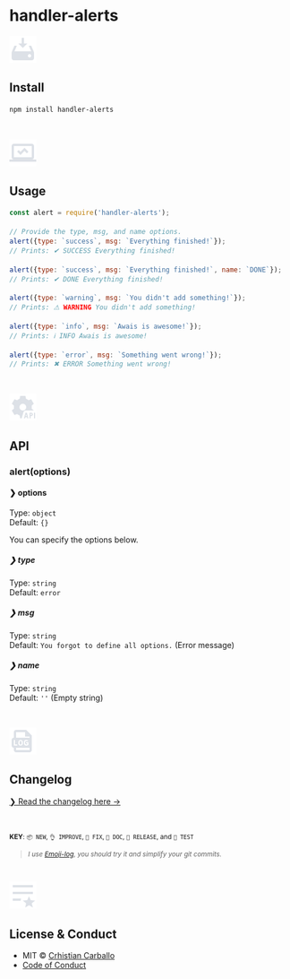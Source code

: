 # handler-alerts

[![📟](https://raw.githubusercontent.com/ahmadawais/stuff/master/images/git/install.png)](./../../)

## Install

```sh
npm install handler-alerts
```

<br>

[![⚙️](https://raw.githubusercontent.com/ahmadawais/stuff/master/images/git/usage.png)](./../../)

## Usage

```js
const alert = require('handler-alerts');

// Provide the type, msg, and name options.
alert({type: `success`, msg: `Everything finished!`});
// Prints: ✔ SUCCESS Everything finished!

alert({type: `success`, msg: `Everything finished!`, name: `DONE`});
// Prints: ✔ DONE Everything finished!

alert({type: `warning`, msg: `You didn't add something!`});
// Prints: ⚠ WARNING You didn't add something!

alert({type: `info`, msg: `Awais is awesome!`});
// Prints: ℹ INFO Awais is awesome!

alert({type: `error`, msg: `Something went wrong!`});
// Prints: ✖ ERROR Something went wrong!
```

<br />

[![📃](https://raw.githubusercontent.com/ahmadawais/stuff/master/images/git/options.png)](./../../)

## API

### alert(options)

#### ❯ options

Type: `object`<br>
Default: `{}`

You can specify the options below.

##### ❯ type

Type: `string`<br>
Default: `error`

##### ❯ msg

Type: `string`<br>
Default: `You forgot to define all options.` (Error message)

##### ❯ name

Type: `string`<br>
Default: `''` (Empty string)

<br>

[![📝](https://raw.githubusercontent.com/ahmadawais/stuff/master/images/git/log.png)](changelog.md)

## Changelog

[❯ Read the changelog here →](changelog.md)

<br>

<small>**KEY**: `📦 NEW`, `👌 IMPROVE`, `🐛 FIX`, `📖 DOC`, `🚀 RELEASE`, and `🤖 TEST`

> _I use [Emoji-log](https://github.com/ahmadawais/Emoji-Log), you should try it and simplify your git commits._

</small>

<br>

[![📃](https://raw.githubusercontent.com/ahmadawais/stuff/master/images/git/license.png)](./../../)

## License & Conduct

- MIT © [Crhistian Carballo](https://twitter.com/MrAhmadAwais/)
- [Code of Conduct](code-of-conduct.md)

<br>
